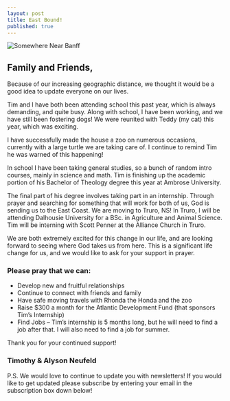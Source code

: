 ```yaml
---
layout: post
title: East Bound!
published: true
---
```


![Somewhere Near Banff](/images/TA_17.jpg)

## Family and Friends, 

Because of our increasing geographic distance, we thought it would be a good idea to update everyone on our lives. 

Tim and I have both been attending school this past year, which is always demanding, and quite busy. Along with school, I have been working, and we have still been fostering dogs! We were reunited with Teddy (my cat) this year, which was exciting.

I have successfully made the house a zoo on numerous occasions, currently with a large turtle we are taking care of. I continue to remind Tim he was warned of this happening! 

In school I have been taking general studies, so a bunch of random intro courses, mainly in science and math. Tim is finishing up the academic portion of his Bachelor of Theology degree this year at Ambrose University. 

The final part of his degree involves taking part in an internship. Through prayer and searching for something that will work for both of us, God is sending us to the East Coast. We are moving to Truro, NS! In Truro, I will be attending Dalhousie University for a BSc. in Agriculture and Animal Science. Tim will be interning with Scott Penner at the Alliance Church in Truro. 

We are both extremely excited for this change in our life, and are looking forward to seeing where God takes us from here. This is a significant life change for us, and we would like to ask for your support in prayer.

### Please pray that we can:

- Develop new and fruitful relationships
- Continue to connect with friends and family
- Have safe moving travels with Rhonda the Honda and the zoo
- Raise $300 a month for the Atlantic Development Fund (that sponsors Tim’s Internship)
- Find Jobs – Tim’s internship is 5 months long, but he will need to find a job after that. I will also need to find a job for summer.

Thank you for your continued support!

### Timothy & Alyson Neufeld

P.S. We would love to continue to update you with newsletters! If you would like to get updated please subscribe by entering your email in the subscription box down below! 
